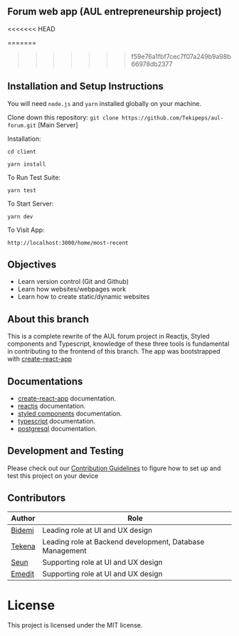 ## Forum web app (AUL entrepreneurship project)
<<<<<<< HEAD
    

=======
     
>>>>>>> f59e76a1fbf7cec7f07a249b9a98b66978db2377
## Installation and Setup Instructions
  
 You will need `node.js` and `yarn` installed globally on your machine.  

 Clone down this repository:
 `git clone https://github.com/Tekipeps/aul-forum.git` [Main Server]

Installation:

`cd client`

`yarn install`  

To Run Test Suite:  

`yarn test`  

To Start Server:

`yarn dev`  

To Visit App:

`http://localhost:3000/home/most-recent` 


## Objectives

-   Learn version control (Git and Github)
-   Learn how websites/webpages work
-   Learn how to create static/dynamic websites


## About this branch

This is a complete rewrite of the AUL forum project in Reactjs, Styled components and Typescript, knowledge of these three tools is fundamental in contributing to the frontend of this branch. The app was bootstrapped with [create-react-app](https://github.com/facebook/create-react-app)

## Documentations

-   [create-react-app](https://facebook.github.io/create-react-app/docs/getting-started) documentation.
-   [reactjs](https://reactjs.org/) documentation.
-   [styled components](https://styled-components.com/docs) documentation.
-   [typescript](https://www.typescriptlang.org/docs/) documentation.
-   [postgresql](https://www.postgresql.org/docs/) documentation.

## Development and Testing

Please check out our [Contribution Guidelines](./CONTRIBUTING.md) to figure how to set up and test this project on your device

## Contributors

| Author                                   | Role                                                     |
| ---------------------------------------- | -------------------------------------------------------- |
| [Bidemi](https://github.com/BidemiEnoch) | Leading role at UI and UX design                         |
| [Tekena](https://github.com/Tekipeps)    | Leading role at Backend development, Database Management |
| [Seun](https://github.com/seunosinowo)   | Supporting role at UI and UX design                      |
| [Emedit](https://github.com/EmeditWeb)   | Supporting role at UI and UX design                      |

# License

This project is licensed under the MIT license.
